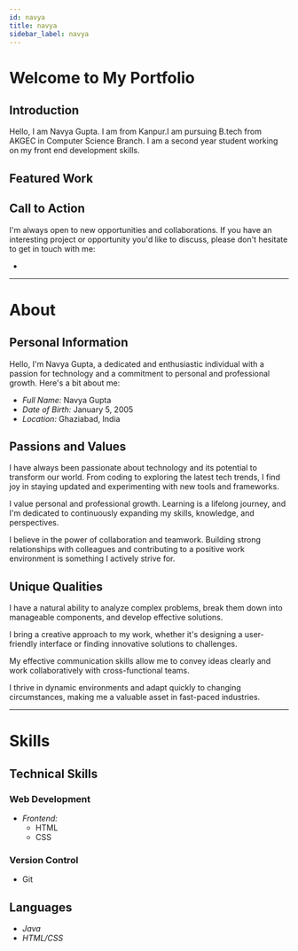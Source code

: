 ```yaml
---
id: navya  
title: navya
sidebar_label: navya
---
```


# Welcome to My Portfolio




## Introduction

Hello, I am Navya Gupta. I am from Kanpur.I am pursuing B.tech from AKGEC in Computer Science Branch. I am a second year student working on my front end development skills.

## Featured Work


## Call to Action

I'm always open to new opportunities and collaborations. If you have an interesting project or opportunity you'd like to discuss, please don't hesitate to get in touch with me:

- 



-------------------------------------------------

# About


## Personal Information

Hello, I'm Navya Gupta, a dedicated and enthusiastic individual with a passion for technology and a commitment to personal and professional growth. Here's a bit about me:

- *Full Name:* Navya Gupta
- *Date of Birth:* January 5, 2005
- *Location:* Ghaziabad, India

## Passions and Values


I have always been passionate about technology and its potential to transform our world. From coding to exploring the latest tech trends, I find joy in staying updated and experimenting with new tools and frameworks.


I value personal and professional growth. Learning is a lifelong journey, and I'm dedicated to continuously expanding my skills, knowledge, and perspectives.


I believe in the power of collaboration and teamwork. Building strong relationships with colleagues and contributing to a positive work environment is something I actively strive for.


## Unique Qualities


I have a natural ability to analyze complex problems, break them down into manageable components, and develop effective solutions.


I bring a creative approach to my work, whether it's designing a user-friendly interface or finding innovative solutions to challenges.


My effective communication skills allow me to convey ideas clearly and work collaboratively with cross-functional teams.


I thrive in dynamic environments and adapt quickly to changing circumstances, making me a valuable asset in fast-paced industries.



-------------------------------------------------

# Skills




## Technical Skills

### Web Development

- *Frontend:*
  - HTML
  - CSS
  




### Version Control

- Git



## Languages


- *Java*
- *HTML/CSS*